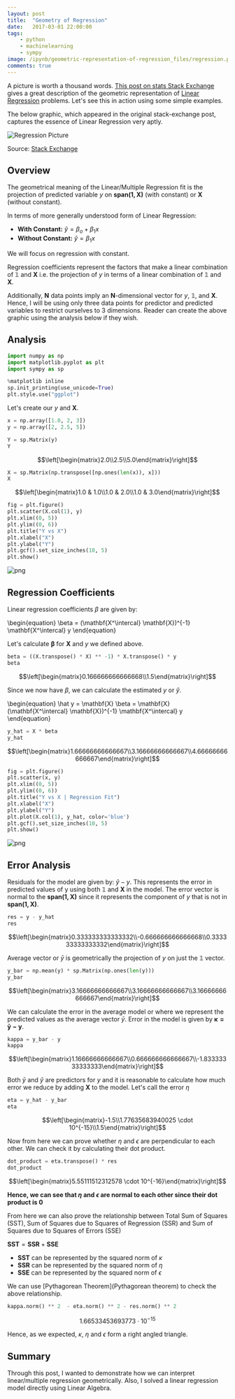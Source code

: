 ```yaml
---
layout: post
title:  "Geometry of Regression"
date:   2017-03-01 22:00:00
tags:
    - python
    - machinelearning
    - sympy
image: /ipynb/geometric-representation-of-regression_files/regression.png
comments: true
---
```


A picture is worth a thousand words. [This post on stats Stack Exchange ](http://stats.stackexchange.com/questions/123651/geometric-interpretation-of-multiple-correlation-coefficient-r-and-coefficient) gives a great description of the geometric representation of [Linear Regression](https://en.wikipedia.org/wiki/Linear_regression) problems. Let's see this in action using some simple examples.

The below graphic, which appeared in the original stack-exchange post, captures the essence of Linear Regression very aptly.

![Regression Picture](/ipynb/geometric-representation-of-regression_files/regression.png)

Source: [Stack Exchange](http://stats.stackexchange.com/questions/123651/geometric-interpretation-of-multiple-correlation-coefficient-r-and-coefficient)

## Overview

The geometrical meaning of the Linear/Multiple Regression fit is the projection of predicted variable $y$ on $\mathbf{span(1, X)}$ (with constant) or $\mathbf{X}$ (without constant).

In terms of more generally understood form of Linear Regression:

- **With Constant:** $\hat y = \beta_o + \beta_1 x$
- **Without Constant:** $\hat y = \beta_1 x$

We will focus on regression with constant.

Regression coefficients represent the factors that make a linear combination of $\mathbb{1}$ and $\mathbf{X}$ i.e. the projection of $y$ in terms of a linear combination of $\mathbb{1}$ and $\mathbf{X}$.

Additionally, $\mathbf{N}$ data points imply an $\mathbf{N}$-dimensional vector for $y$, $\mathbb{1}$, and $\mathbf{X}$. Hence, I will be using only three data points for predictor and predicted variables to restrict ourselves to 3 dimensions. Reader can create the above graphic using the analysis below if they wish.

## Analysis

```python
import numpy as np
import matplotlib.pyplot as plt
import sympy as sp

%matplotlib inline
sp.init_printing(use_unicode=True)
plt.style.use("ggplot")
```

Let's create our $y$ and $\mathbf{X}$.

```python
x = np.array([1.0, 2, 3])
y = np.array([2, 2.5, 5])
```


```python
Y = sp.Matrix(y)
Y
```




$$\left[\begin{matrix}2.0\\2.5\\5.0\end{matrix}\right]$$




```python
X = sp.Matrix(np.transpose([np.ones(len(x)), x]))
X
```




$$\left[\begin{matrix}1.0 & 1.0\\1.0 & 2.0\\1.0 & 3.0\end{matrix}\right]$$




```python
fig = plt.figure()
plt.scatter(X.col(1), y)
plt.xlim((0, 5))
plt.ylim((0, 6))
plt.title("Y vs X")
plt.xlabel("X")
plt.ylabel("Y")
plt.gcf().set_size_inches(10, 5)
plt.show()
```


![png](/ipynb/geometric-representation-of-regression_files/geometric-representation-of-regression_9_0.png)


## Regression Coefficients

Linear regression coefficients $\beta$ are given by:

\begin{equation}
\beta = (\mathbf{X^\intercal} \mathbf{X})^{-1} \mathbf{X^\intercal} y
\end{equation}

Let's calculate $\mathbf{\beta}$ for $\mathbf{X}$ and $y$ we defined above.


```python
beta = ((X.transpose() * X) ** -1) * X.transpose() * y
beta
```




$$\left[\begin{matrix}0.166666666666668\\1.5\end{matrix}\right]$$



Since we now have $\beta$, we can calculate the estimated $y$ or $\hat y$.

\begin{equation}
\hat y = \mathbf{X} \beta = \mathbf{X} (\mathbf{X^\intercal} \mathbf{X})^{-1} \mathbf{X^\intercal} y
\end{equation}


```python
y_hat = X * beta
y_hat
```




$$\left[\begin{matrix}1.66666666666667\\3.16666666666667\\4.66666666666667\end{matrix}\right]$$




```python
fig = plt.figure()
plt.scatter(x, y)
plt.xlim((0, 5))
plt.ylim((0, 6))
plt.title("Y vs X | Regression Fit")
plt.xlabel("X")
plt.ylabel("Y")
plt.plot(X.col(1), y_hat, color='blue')
plt.gcf().set_size_inches(10, 5)
plt.show()
```


![png](/ipynb/geometric-representation-of-regression_files/geometric-representation-of-regression_15_0.png)


## Error Analysis

Residuals for the model are given by: $\hat y - y$. This represents the error in predicted values of y using both $\mathbb{1}$ and $\mathbf{X}$ in the model. The error vector is normal to the $\mathbf{span(1, X)}$ since it represents the component of $y$ that is not in $\mathbf{span(1, X)}$.


```python
res = y - y_hat
res
```




$$\left[\begin{matrix}0.333333333333332\\-0.666666666666668\\0.333333333333332\end{matrix}\right]$$



Average vector or $\bar y$ is geometrically the projection of $y$ on just the $\mathbb{1}$ vector.


```python
y_bar = np.mean(y) * sp.Matrix(np.ones(len(y)))
y_bar
```




$$\left[\begin{matrix}3.16666666666667\\3.16666666666667\\3.16666666666667\end{matrix}\right]$$



We can calculate the error in the average model or where we represent the predicted values as the average vector $\bar y$. Error in the model is given by $\mathbf{\kappa = \bar y - y}$.


```python
kappa = y_bar - y
kappa
```




$$\left[\begin{matrix}1.16666666666667\\0.666666666666667\\-1.83333333333333\end{matrix}\right]$$



Both $\bar y$ and $\hat y$ are predictors for $y$ and it is reasonable to calculate how much error we reduce by adding $\mathbf{X}$ to the model. Let's call the error $\eta$  


```python
eta = y_hat - y_bar
eta
```




$$\left[\begin{matrix}-1.5\\1.77635683940025 \cdot 10^{-15}\\1.5\end{matrix}\right]$$



Now from here we can prove whether $\eta$ and $\epsilon$ are perpendicular to each other. We can check it by calculating their dot product.


```python
dot_product = eta.transpose() * res
dot_product
```




$$\left[\begin{matrix}5.55111512312578 \cdot 10^{-16}\end{matrix}\right]$$



**Hence, we can see that $\eta$ and $\epsilon$ are normal to each other since their dot product is 0**


From here we can also prove the relationship between Total Sum of Squares (SST), Sum of Squares due to Squares of
Regression (SSR) and Sum of Squares due to Squares of Errors (SSE)


$\mathbf{SST} = \mathbf{SSR} + \mathbf{SSE}$

- $\mathbf{SST}$ can be represented by the squared norm of $\kappa$
- $\mathbf{SSR}$ can be represented by the squared norm of $\eta$
- $\mathbf{SSE}$ can be represented by the squared norm of $\epsilon$

We can use [Pythagorean Theorem](Pythagorean theorem) to check the above relationship.


```python
kappa.norm() ** 2  - eta.norm() ** 2 - res.norm() ** 2
```

$$1.66533453693773 \cdot 10^{-15}$$

Hence, as we expected, $\kappa$, $\eta$ and $\epsilon$ form a right angled triangle.

## Summary

Through this post, I wanted to demonstrate how we can interpret linear/multiple regression geometrically. Also, I   solved a linear regression model directly using Linear Algebra.
